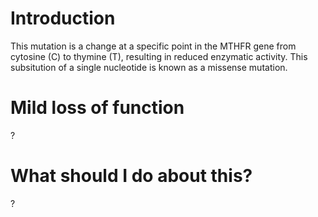 # Introduction

This mutation is a change at a specific point in the MTHFR gene from
cytosine (C) to thymine (T), resulting in reduced enzymatic
activity. This subsitution of a single nucleotide is known as a
missense mutation.

# Mild loss of function

?

# What should I do about this?

?
